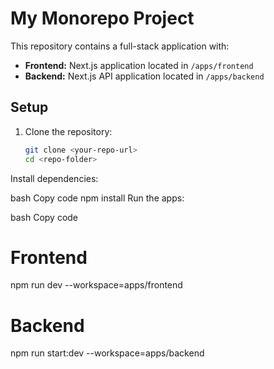 # My Monorepo Project

This repository contains a full-stack application with:

- **Frontend:** Next.js application located in `/apps/frontend`
- **Backend:** Next.js API application located in `/apps/backend`

## Setup

1. Clone the repository:
   ```bash
   git clone <your-repo-url>
   cd <repo-folder>
Install dependencies:

bash
Copy code
npm install
Run the apps:

bash
Copy code
# Frontend
npm run dev --workspace=apps/frontend
# Backend
npm run start:dev --workspace=apps/backend
